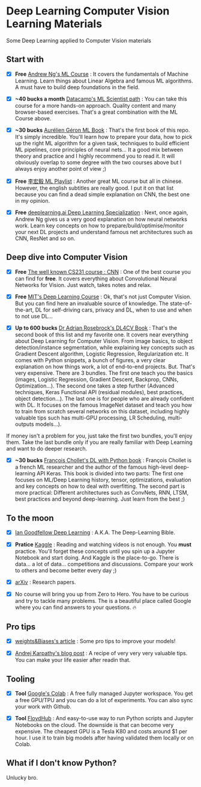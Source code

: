 # Deep Learning Computer Vision Learning Materials
Some Deep Learning applied to Computer Vision materials

## Start with
- [x] **Free** [Andrew Ng's ML Course](https://www.coursera.org/learn/machine-learning) : It covers the fundamentals of Machine Learning. Learn things about Linear Algebra and famous ML algorithms. A must have to build deep foundations in the field.

- [x] **~40 bucks a month** [Datacamp's ML Scientist path](https://www.datacamp.com/tracks/machine-learning-scientist-with-python) : You can take this course for a more hands-on approach. Quality content and many browser-based exercises. That's a great combination with the ML Course above.

- [x] **~30 bucks** [Aurélien Géron ML Book](https://www.amazon.fr/dp/B07XGF2G87) : That's the first book of this repo. It's simply incredible. You'll learn how to prepare your data, how to pick up the right ML algorithm for a given task, techniques to build efficient ML pipelines, core principles of neural nets... It a good mix between theory and practice and I highly recommend you to read it. It will obviously overlap to some degree with the two courses above but I always enjoy another point of view ;)

- [x] **Free** [李宏毅 ML Playlist](https://www.youtube.com/watch?v=CXgbekl66jc&list=PLJV_el3uVTsPy9oCRY30oBPNLCo89yu49) : Another great ML course but all in chinese. However, the english subtitles are really good. I put it on that list because you can find a dead simple explanation on CNN, the best one in my opinion.

- [x] **Free** [deeplearning.ai Deep Learning Specialization](https://www.coursera.org/specializations/deep-learning) : Next, once again, Andrew Ng gives us a very good explanation on how neural networks work. Learn key concepts on how to prepare/build/optimise/monitor your next DL projects and understand famous net architectures such as CNN, ResNet and so on.

## Deep dive into Computer Vision

- [x] **Free** [The well known CS231 course : CNN](http://cs231n.stanford.edu/) : One of the best course you can find for **free**. It covers everything about Convolutional Neural Networks for Vision. Just watch, takes notes and relax.

- [x] **Free** [MIT's Deep Learning Course](https://deeplearning.mit.edu/) : Ok, that's not just Computer Vision. But you can find here an invaluable source of knowledge. The state-of-the-art, DL for self-driving cars, privacy and DL, when to use and when to not use DL... 

- [x] **Up to 600 bucks** [Dr Adrian Rosebrock's DL4CV Book](https://www.pyimagesearch.com/deep-learning-computer-vision-python-book/) : That's the second book of this list and my favorite one. It covers near everything about Deep Learning for Computer Vision. From image basics, to object detection/instance segmentation, while explaining key concepts such as Gradient Descent algorithm, Logistic Regression, Regularization etc. It comes with Python snippets, a bunch of figures, a very clear explanation on how things work, a lot of end-to-end projects. But. That's very expensive. There are 3 bundles. The first one teach you the basics (images, Logistic Regression, Gradient Descent, Backprop, CNNs, Optimization...). The second one takes a step further (Advanced techniques, Keras Functional API (residual modules), best practices, object detection...). The last one is for people who are already confident with DL. It focuses on the famous ImageNet dataset and teach you how to train from scratch several networks on this dataset, including highly valuable tips such has multi-GPU processing, LR Scheduling, multi-outputs models...). 

If money isn't a problem for you, just take the first two bundles, you'll enjoy them. Take the last bundle only if you are really familiar with Deep Learning and want to do deeper research.

- [x] **~30 bucks** [François Chollet's DL with Python book](https://www.manning.com/books/deep-learning-with-python) : François Chollet is a french ML researcher and the author of the famous high-level deep-learning API Keras. This book is divided into two parts: The first one focuses on ML/Deep Learning history, tensor, optimizations, evaluation and key concepts on how to deal with overfitting. The second part is more practical: Different architectures such as ConvNets, RNN, LTSM, best practices and beyond deep-learning. Just learn from the best ;)

## To the moon

- [x] [Ian Goodfellow Deep Learning](https://www.deeplearningbook.org/) : A.K.A. The Deep-Learning Bible.

- [x] **Pratice** [Kaggle](https://www.kaggle.com/) : Reading and watching videos is not enough. You **must** practice. You'll forget these concepts until you spin up a Jupyter Notebook and start doing. And Kaggle is the place-to-go. There is data... a lot of data... competitions and discussions. Compare your work to others and become better every day ;)

- [x] [arXiv](https://arxiv.org/) : Research papers.

- [x] No course will bring you up from Zero to Hero. You have to be curious and try to tackle many problems. The is a beautiful place called Google where you can find answers to your questions. :fire:

## Pro tips

- [x] [weights&Biases's article](https://www.wandb.com/articles/fundamentals-of-neural-networks) : Some pro tips to improve your models!

- [x] [Andrej Karpathy's blog post](http://karpathy.github.io/2019/04/25/recipe/) : A recipe of very very very valuable tips. You can make your life easier after readin that.

## Tooling

- [x] **Tool** [Google's Colab](https://colab.research.google.com/) : A free fully managed Jupyter workspace. You get a free GPU/TPU and you can do a lot of experiments. You can also sync your work with Github.

- [x] **Tool** [FloydHub](https://www.floydhub.com/) : And easy-to-use way to run Python scripts and Jupyter Notebooks on the cloud. The downside is that can become very expensive. The cheapest GPU is a Tesla K80 and costs around $1 per hour. I use it to train big models after having validated them locally or on Colab.

## What if I don't know Python?

Unlucky bro.

